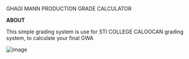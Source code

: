 
GHAGI MANN PRODUCTION GRADE CALCULATOR

<strong>ABOUT</strong>
<p>This simple grading system is use for STI COLLEGE CALOOCAN grading system, to calculate your final GWA</p>

![image](https://github.com/user-attachments/assets/d0fd8a00-a315-4d46-ab2c-557b0b39cff5)
